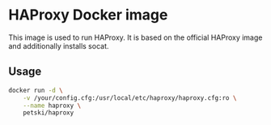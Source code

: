 # HAProxy Docker image

This image is used to run HAProxy. It is based on the official HAProxy image and additionally installs socat.

## Usage
```bash
docker run -d \
    -v /your/config.cfg:/usr/local/etc/haproxy/haproxy.cfg:ro \
    --name haproxy \
    petski/haproxy
```
